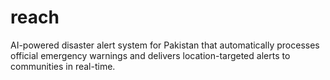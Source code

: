 # reach
AI-powered disaster alert system for Pakistan that automatically processes official emergency warnings and delivers location-targeted alerts to communities in real-time.
